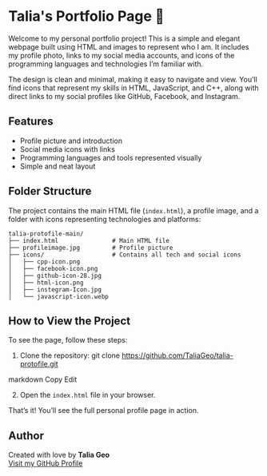 # Talia's Portfolio Page 🌸

Welcome to my personal portfolio project! This is a simple and elegant webpage built using HTML and images to represent who I am. It includes my profile photo, links to my social media accounts, and icons of the programming languages and technologies I’m familiar with.

The design is clean and minimal, making it easy to navigate and view. You’ll find icons that represent my skills in HTML, JavaScript, and C++, along with direct links to my social profiles like GitHub, Facebook, and Instagram.

## Features

- Profile picture and introduction
- Social media icons with links
- Programming languages and tools represented visually
- Simple and neat layout

## Folder Structure

The project contains the main HTML file (`index.html`), a profile image, and a folder with icons representing technologies and platforms:

```
talia-protofile-main/
├── index.html               # Main HTML file
├── profileimage.jpg         # Profile picture
├── icons/                   # Contains all tech and social icons
│   ├── cpp-icon.png
│   ├── facebook-icon.png
│   ├── github-icon-28.jpg
│   ├── html-icon.png
│   ├── instegram-Icon.jpg
│   └── javascript-icon.webp
```

## How to View the Project

To see the page, follow these steps:

1. Clone the repository:
git clone https://github.com/TaliaGeo/talia-protofile.git

markdown
Copy
Edit

2. Open the `index.html` file in your browser.

That’s it! You’ll see the full personal profile page in action.

## Author

Created with love by **Talia Geo**  
[Visit my GitHub Profile](https://github.com/TaliaGeo)
